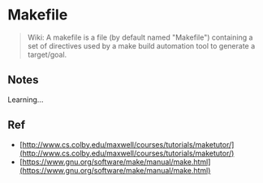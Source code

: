 # Makefile

> Wiki: A makefile is a file (by default named "Makefile") containing a set of directives used by a make build automation tool to generate a target/goal.

## Notes

Learning...

## Ref

- [http://www.cs.colby.edu/maxwell/courses/tutorials/maketutor/](http://www.cs.colby.edu/maxwell/courses/tutorials/maketutor/)
- [https://www.gnu.org/software/make/manual/make.html](https://www.gnu.org/software/make/manual/make.html)
